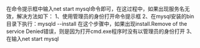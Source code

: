在命令提示框中输入net start mysql命令即可，在这过程中，如果出现服务名无效，解决方法如下：
1、使用管理员的身份打开命令提示框
2、在mysql安装的bin目录下执行：mysqld --install
在这个步骤中，如果出现install.Remove of the service Denied错误，则是因为打开cmd.exe程序时没有以管理员的身份打开
3、在输入net start mysql